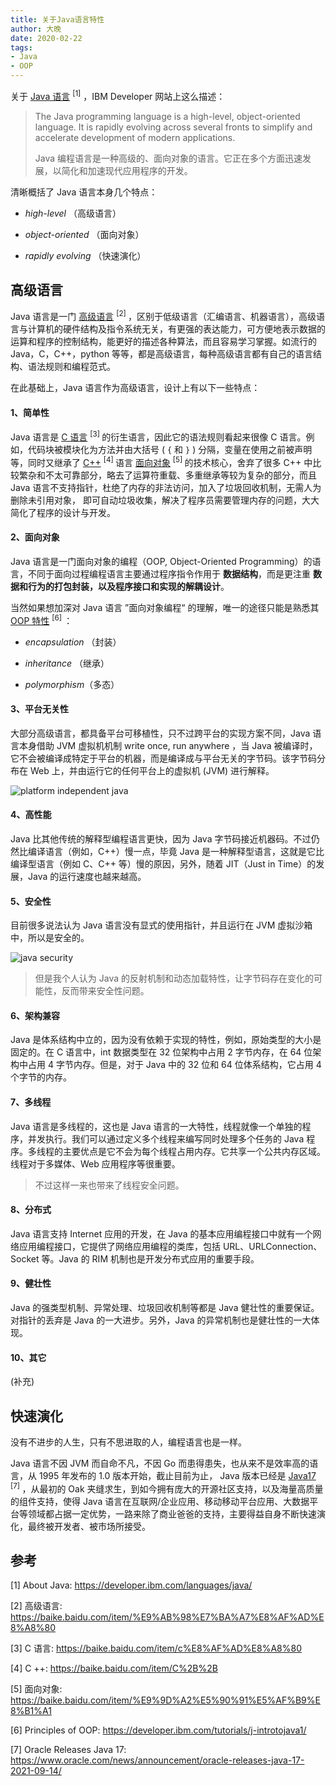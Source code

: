 ```yaml
---
title: 关于Java语言特性
author: 大晚
date: 2020-02-22
tags: 
- Java
- OOP
---
```






关于 [Java 语言](https://developer.ibm.com/languages/java/) <sup>[1]</sup> ，IBM Developer 网站上这么描述：



> The Java programming language is a high-level, object-oriented language. It is rapidly evolving across several fronts to simplify and accelerate development of modern applications. 
>
> Java 编程语言是一种高级的、面向对象的语言。它正在多个方面迅速发展，以简化和加速现代应用程序的开发。



清晰概括了 Java 语言本身几个特点： 

- *high-level* （高级语言）

- *object-oriented* （面向对象）

- *rapidly evolving* （快速演化）





## 高级语言


Java 语言是一门 [高级语言](https://baike.baidu.com/item/%E9%AB%98%E7%BA%A7%E8%AF%AD%E8%A8%80) <sup>[2] </sup> ，区别于低级语言（汇编语言、机器语言），高级语言与计算机的硬件结构及指令系统无关，有更强的表达能力，可方便地表示数据的运算和程序的控制结构，能更好的描述各种算法，而且容易学习掌握。如流行的 Java，C，C++，python 等等，都是高级语言，每种高级语言都有自己的语言结构、语法规则和编程范式。



在此基础上，Java 语言作为高级语言，设计上有以下一些特点：




#### 1、简单性

Java 语言是 [C 语言](https://baike.baidu.com/item/c%E8%AF%AD%E8%A8%80) <sup>[3] </sup> 的衍生语言，因此它的语法规则看起来很像 C 语言。例如，代码块被模块化为方法并由大括号 ( `{` 和 `}` ) 分隔，变量在使用之前被声明等，同时又继承了 [C++](https://baike.baidu.com/item/C%2B%2B) <sup>[4] </sup> 语言 [面向对象](https://baike.baidu.com/item/%E9%9D%A2%E5%90%91%E5%AF%B9%E8%B1%A1) <sup>[5] </sup> 的技术核心，舍弃了很多 C++ 中比较繁杂和不太可靠部分，略去了运算符重载、多重继承等较为复杂的部分，而且  Java 语言不支持指针，杜绝了内存的非法访问，加入了垃圾回收机制，无需人为删除未引用对象， 即可自动垃圾收集，解决了程序员需要管理内存的问题，大大简化了程序的设计与开发。




#### 2、面向对象

Java 语言是一门面向对象的编程（OOP, Object-Oriented Programming）的语言，不同于面向过程编程语言主要通过程序指令作用于 **数据结构**，而是更注重 **数据和行为的打包封装，以及程序接口和实现的解耦设计**。


当然如果想加深对 Java 语言 ”面向对象编程“ 的理解，唯一的途径只能是熟悉其 [OOP 特性](https://developer.ibm.com/tutorials/j-introtojava1/) <sup>[6] </sup> ：

- *encapsulation* （封装）

- *inheritance* （继承）

- *polymorphism*（多态）



#### 3、平台无关性

大部分高级语言，都具备平台可移植性，只不过跨平台的实现方案不同，Java 语言本身借助 JVM 虚拟机机制 write once, run anywhere ，当 Java 被编译时，它不会被编译成特定于平台的机器，而是编译成与平台无关的字节码。该字节码分布在 Web 上，并由运行它的任何平台上的虚拟机 (JVM) 进行解释。



![platform independent java](http://www.panshenlian.com/images/post/java/platform-independent-java.png)



#### 4、高性能

Java 比其他传统的解释型编程语言更快，因为 Java 字节码接近机器码。不过仍然比编译语言（例如，C++）慢一点，毕竟 Java 是一种解释型语言，这就是它比编译型语言（例如 C、C++ 等）慢的原因，另外，随着 JIT（Just in Time）的发展，Java 的运行速度也越来越高。



#### 5、安全性

目前很多说法认为 Java 语言没有显式的使用指针，并且运行在 JVM 虚拟沙箱中，所以是安全的。



![java security](http://www.panshenlian.com/images/post/java/java-security.png)




> 但是我个人认为 Java 的反射机制和动态加载特性，让字节码存在变化的可能性，反而带来安全性问题。



#### 6、架构兼容

Java 是体系结构中立的，因为没有依赖于实现的特性，例如，原始类型的大小是固定的。在 C 语言中，int 数据类型在 32 位架构中占用 2 字节内存，在 64 位架构中占用 4 字节内存。但是，对于 Java 中的 32 位和 64 位体系结构，它占用 4 个字节的内存。



#### 7、多线程 

Java 语言是多线程的，这也是 Java 语言的一大特性，线程就像一个单独的程序，并发执行。我们可以通过定义多个线程来编写同时处理多个任务的 Java 程序。多线程的主要优点是它不会为每个线程占用内存。它共享一个公共内存区域。线程对于多媒体、Web 应用程序等很重要。



> 不过这样一来也带来了线程安全问题。



#### 8、分布式

Java 语言支持 Internet 应用的开发，在 Java 的基本应用编程接口中就有一个网络应用编程接口，它提供了网络应用编程的类库，包括 URL、URLConnection、Socket 等。Java 的 RIM 机制也是开发分布式应用的重要手段。



#### 9、健壮性

Java 的强类型机制、异常处理、垃圾回收机制等都是 Java 健壮性的重要保证。对指针的丢弃是 Java 的一大进步。另外，Java 的异常机制也是健壮性的一大体现。



#### 10、其它

(补充)



##  快速演化


没有不进步的人生，只有不思进取的人，编程语言也是一样。

Java 语言不因 JVM 而自命不凡，不因 Go 而患得患失，也从来不是效率高的语言，从 1995 年发布的 1.0 版本开始，截止目前为止， Java 版本已经是 [Java17](https://www.oracle.com/news/announcement/oracle-releases-java-17-2021-09-14/) <sup>[7] </sup> ，从最初的 Oak 夹缝求生，到如今拥有庞大的开源社区支持，以及海量高质量的组件支持，使得 Java 语言在互联网/企业应用、移动移动平台应用、大数据平台等领域都占据一定优势，一路来除了商业爸爸的支持，主要得益自身不断快速演化，最终被开发者、被市场所接受。



## 参考 

[1] About Java: https://developer.ibm.com/languages/java/

[2] 高级语言: https://baike.baidu.com/item/%E9%AB%98%E7%BA%A7%E8%AF%AD%E8%A8%80

[3] C 语言: https://baike.baidu.com/item/c%E8%AF%AD%E8%A8%80

[4] C ++: https://baike.baidu.com/item/C%2B%2B

[5] 面向对象: https://baike.baidu.com/item/%E9%9D%A2%E5%90%91%E5%AF%B9%E8%B1%A1

[6] Principles of OOP: https://developer.ibm.com/tutorials/j-introtojava1/

[7] Oracle Releases Java 17: https://www.oracle.com/news/announcement/oracle-releases-java-17-2021-09-14/

